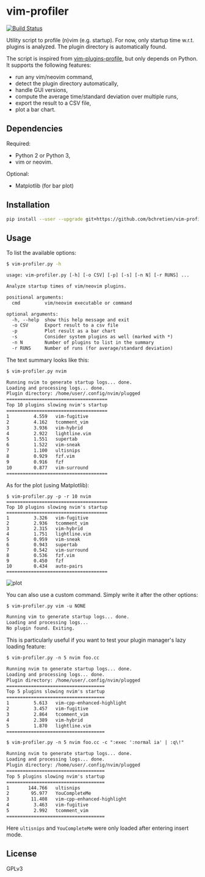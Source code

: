 vim-profiler
============

[![Build Status](https://travis-ci.org/bchretien/vim-profiler.svg?branch=master)](https://travis-ci.org/bchretien/vim-profiler)

Utility script to profile (n)vim (e.g. startup). For now, only startup time
w.r.t. plugins is analyzed. The plugin directory is automatically found.

The script is inspired from [vim-plugins-profile][vim-plugins-profile], but
only depends on Python. It supports the following features:

- run any vim/neovim command,
- detect the plugin directory automatically,
- handle GUI versions,
- compute the average time/standard deviation over multiple runs,
- export the result to a CSV file,
- plot a bar chart.

## Dependencies

Required:

- Python 2 or Python 3,
- vim or neovim.

Optional:

- Matplotlib (for bar plot)

## Installation

```sh
pip install --user --upgrade git+https://github.com/bchretien/vim-profiler
```

## Usage

To list the available options:
```sh
$ vim-profiler.py -h
```

```txt
usage: vim-profiler.py [-h] [-o CSV] [-p] [-s] [-n N] [-r RUNS] ...

Analyze startup times of vim/neovim plugins.

positional arguments:
  cmd         vim/neovim executable or command

optional arguments:
  -h, --help  show this help message and exit
  -o CSV      Export result to a csv file
  -p          Plot result as a bar chart
  -s          Consider system plugins as well (marked with *)
  -n N        Number of plugins to list in the summary
  -r RUNS     Number of runs (for average/standard deviation)
```

The text summary looks like this:

```txt
$ vim-profiler.py nvim

Running nvim to generate startup logs... done.
Loading and processing logs... done.
Plugin directory: /home/user/.config/nvim/plugged
=====================================
Top 10 plugins slowing nvim's startup
=====================================
1         4.559   vim-fugitive
2         4.162   tcomment_vim
3         3.936   vim-hybrid
4         2.922   lightline.vim
5         1.551   supertab
6         1.522   vim-sneak
7         1.100   ultisnips
8         0.929   fzf.vim
9         0.916   fzf
10        0.877   vim-surround
=====================================
```

As for the plot (using Matplotlib):

```
$ vim-profiler.py -p -r 10 nvim
=====================================
Top 10 plugins slowing nvim's startup
=====================================
1         3.326   vim-fugitive
2         2.936   tcomment_vim
3         2.315   vim-hybrid
4         1.751   lightline.vim
5         0.959   vim-sneak
6         0.943   supertab
7         0.542   vim-surround
8         0.536   fzf.vim
9         0.450   fzf
10        0.434   auto-pairs
=====================================
```

![plot](https://raw.githubusercontent.com/bchretien/vim-profiler/master/.images/plot.png "Plot")

You can also use a custom command. Simply write it after the other options:

```txt
$ vim-profiler.py vim -u NONE

Running vim to generate startup logs... done.
Loading and processing logs...
No plugin found. Exiting.
```

This is particularly useful if you want to test your plugin manager's lazy
loading feature:

```txt
$ vim-profiler.py -n 5 nvim foo.cc

Running nvim to generate startup logs... done.
Loading and processing logs... done.
Plugin directory: /home/user/.config/nvim/plugged
====================================
Top 5 plugins slowing nvim's startup
====================================
1         5.613   vim-cpp-enhanced-highlight
2         3.457   vim-fugitive
3         2.864   tcomment_vim
4         2.389   vim-hybrid
5         1.870   lightline.vim
====================================

$ vim-profiler.py -n 5 nvim foo.cc -c ":exec ':normal ia' | :q\!"

Running nvim to generate startup logs... done.
Loading and processing logs... done.
Plugin directory: /home/user/.config/nvim/plugged
====================================
Top 5 plugins slowing nvim's startup
====================================
1       144.766   ultisnips
2        95.977   YouCompleteMe
3        11.408   vim-cpp-enhanced-highlight
4         3.463   vim-fugitive
5         2.992   tcomment_vim
====================================
```

Here `ultisnips` and `YouCompleteMe` were only loaded after entering insert
mode.

## License

GPLv3

[vim-plugins-profile]: https://github.com/hyiltiz/vim-plugins-profile
